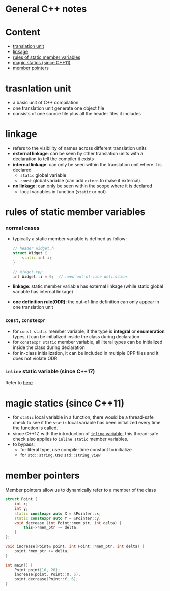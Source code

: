 # General C++ notes

# Content
- [translation unit](#trasnlation-unit)
- [linkage](#linkage)
- [rules of static member variables](#rules-of-static-member-variables)
- [magic statics (since C++11)](#magic-statics-since-c11)
- [member pointers](#member-pointers)

# trasnlation unit
- a basic unit of C++ compilation
- one translation unit generate one object file
- consists of one source file plus all the header files it includes

# linkage
- refers to the visibility of names across different translation units
- __external linkage__: can be seen by other translation units with a declaration to tell the compiler it exists
- __internal linkage__: can only be seen within the translation unit where it is declared
    - `static` global variable
    - `const` global variable (can add `extern` to make it external)
- __no linkage__: can only be seen within the scope where it is declared
    - local variables in function (`static` or not)

# rules of static member variables

### normal cases
- typically a static member variable is defined as follow:
    ```cpp
    // header Widget.h
    struct Widget {
        static int i;
    }
    ```

    ```cpp
    // Widget.cpp
    int Widget::i = 0;  // need out-of-line definition
    ```
- __linkage__: static member variable has external linkage (while static global variable has internal linkage)
- __one definition rule(ODR)__: the out-of-line definition can only appear in one translation unit

### `const`, `constexpr`
- for `const static` member variable, if the type is __integral__ or __enumeration__ types, it can be initialized inside the class during declaration
- for `constexpr static` member variable, all literal types can be initialized inside the class during declaration
- for in-class initialization, it can be included in multiple CPP files and it does not violate ODR

### `inline` static variable (since C++17)
Refer to [here](./c%2B%2B17/README.md#chapter-3-inline-variables)


# magic statics (since C++11)
- for `static` local variable in a function, there would be a thread-safe check to see if the `static` local variable has been initialized every time the function is called.
- since C++17, with the introduction of [`inline` variable](./c%2B%2B17/README.md#chapter-3-inline-variables), this thread-safe check also applies to `inline static` member variables.
- to bypass:
    - for literal type, use compile-time constant to initialize
    - for `std::string`, use `std::string_view`

# member pointers

Member pointers allow us to dynamically refer to a member of the class
```cpp
struct Point {
    int x;
    int y;
    static constexpr auto X = &Pointer::x;
    static constexpr auto Y = &Pointer::y;
    void decrease (int Point::mem_ptr, int delta) {
        this->*mem_ptr -= delta;
    }
};

void increase(Point& point, int Point::*mem_ptr, int delta) {
    point.*mem_ptr += delta;
}

int main() {
    Point point{10, 20};
    increase(point, Point::X, 5);
    point.decrease(Point::Y, 6);
}
```